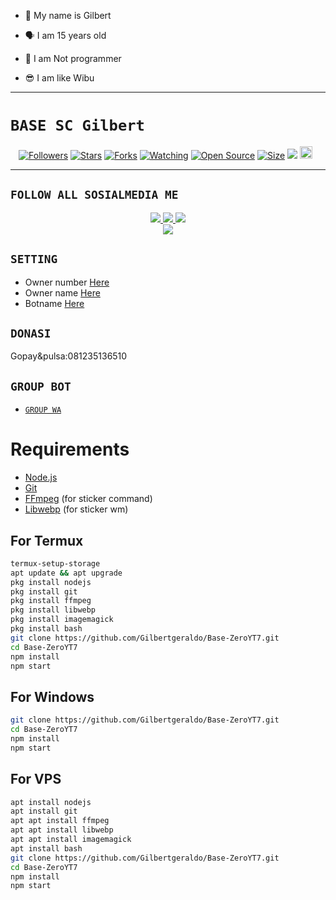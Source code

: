 
- 👼 My name is Gilbert

- 🗣️ I am 15 years old 

- 🔭 I am Not programmer
 
- 😎 I am like Wibu


------

# ```BASE SC Gilbert```
<p align="center">
<a href="https://github.com/Gilbertgeraldo/followers"><img title="Followers" src="https://img.shields.io/github/followers/Gilbertgeraldo?color=red&style=flat-square"></a>
<a href="https://github.com/Gilbertgeraldo/Base-ZeroYT7/stargazers/"><img title="Stars" src="https://img.shields.io/github/stars/Gilbetgeraldo/Base-ZeroYT7?color=blue&style=flat-square"></a>
<a href="https://github.com/Gilbertgeraldo/Base-ZeroYT7/network/members"><img title="Forks" src="https://img.shields.io/github/forks/Gilbertgeraldo/Base-ZeroYT7?color=red&style=flat-square"></a>
<a href="https://github.com/Gilbertgeraldo/Base-ZeroYT7/watchers"><img title="Watching" src="https://img.shields.io/github/watchers/Gilbertgeraldo/Base-ZeroYT7?label=Watchers&color=blue&style=flat-square"></a>
<a href="https://github.com/Gilbertgeraldo/Base-ZeroYT7"><img title="Open Source" src="https://badges.frapsoft.com/os/v2/open-source.svg?v=103"></a>
<a href="https://github.com/Gilbertgeraldo/Base-ZeroYT7/"><img title="Size" src="https://img.shields.io/github/repo-size/Gilbertgeraldo/Base-ZeroYT7?style=flat-square&color=green"></a>
<a href="https://hits.seeyoufarm.com"><img src="https://hits.seeyoufarm.com/api/count/incr/badge.svg?url=https%3A%2F%2Fgithub.com%2FZero-YT7%2FBase-ZeroYT7&count_bg=%2379C83D&title_bg=%23555555&icon=probot.svg&icon_color=%2300FF6D&title=hits&edge_flat=false"/></a>
<a href="https://github.com/Gilbertgeraldo/Base-ZeroYT7/graphs/commit-activity"><img height="20" src="https://img.shields.io/badge/Maintained%3F-yes-green.svg"></a>&nbsp;&nbsp;
</p>
<p align='center'>
    </p>

-------

## ```FOLLOW ALL SOSIALMEDIA ME```
<p align="center">
<a href="https://instagram.com/gaada_apa_apawkwk"><img src="https://img.shields.io/badge/Instagram-E4405F?style=for-the-badge&logo=instagram&logoColor=white"/> 
<a href="https://wa.me/6281235136510"><img src="https://img.shields.io/badge/WhatsApp-25D366?style=for-the-badge&logo=whatsapp&logoColor=white" />
<a href="https://youtube.com/Gilbertgeraldo"><img src="https://img.shields.io/badge/YouTube Gilbertgeraldo-ff0000?style=for-the-badge&logo=youtube&logoColor=ff000000&link=https://youtube.com/Gilbertgeraldo-ff0000" /><br>
<a href="https://tiktok.com/@haloparangab"><img src="https://img.shields.io/badge/Tiktok haloparangab-black?style=for-the-badge&logo=tiktok&logoColor=ff000000&link=https://tiktok.com/@zeroyt7" /></a>
</p>

## ```SETTING```

- Owner number [Here](https://github.com/Gilbertgeraldo/Base-ZeroYT7/blob/master/setting.json#L4)
- Owner name [Here](https://github.com/Gilbertgeraldo/Base-ZeroYT7/blob/master/setting.json#L13)
- Botname [Here](https://github.com/Gilbertgeraldo/Base-ZeroYT7/blob/master/setting.json#L14)

## ```DONASI```

Gopay&pulsa:081235136510

## ```GROUP BOT```

- [`GROUP WA`](https://chat.whatsapp.com/FJvaH09sVTCJ0cr5w8QwqY)

# Requirements
* [Node.js](https://nodejs.org/en/)
* [Git](https://git-scm.com/downloads)
* [FFmpeg](https://www.gyan.dev/ffmpeg/builds/) (for sticker command)
* [Libwebp](https://developers.google.com/speed/webp/download) (for sticker wm)

## For Termux
```bash
termux-setup-storage
apt update && apt upgrade
pkg install nodejs
pkg install git 
pkg install ffmpeg
pkg install libwebp 
pkg install imagemagick
pkg install bash
git clone https://github.com/Gilbertgeraldo/Base-ZeroYT7.git
cd Base-ZeroYT7
npm install
npm start
```
## For Windows
```bash
git clone https://github.com/Gilbertgeraldo/Base-ZeroYT7.git
cd Base-ZeroYT7
npm install
npm start
```
## For VPS
```bash
apt install nodejs 
apt install git 
apt apt install ffmpeg 
apt apt install libwebp 
apt apt install imagemagick
apt install bash
git clone https://github.com/Gilbertgeraldo/Base-ZeroYT7.git
cd Base-ZeroYT7
npm install
npm start
```

